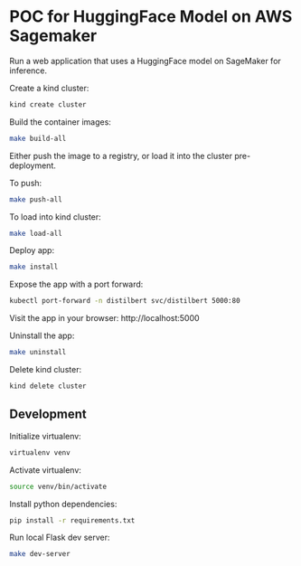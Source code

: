 # POC for HuggingFace Model on AWS Sagemaker

Run a web application that uses a HuggingFace model on SageMaker for inference.

Create a kind cluster:

```bash
kind create cluster
```

Build the container images:

```bash
make build-all
```

Either push the image to a registry, or load it into the cluster pre-deployment.

To push:

```bash
make push-all
```

To load into kind cluster:

```bash
make load-all
```

Deploy app:

```bash
make install
```

Expose the app with a port forward:

```bash
kubectl port-forward -n distilbert svc/distilbert 5000:80
```

Visit the app in your browser: http://localhost:5000

Uninstall the app:

```bash
make uninstall
```

Delete kind cluster:

```bash
kind delete cluster
```

## Development

Initialize virtualenv:

```bash
virtualenv venv
```

Activate virtualenv:

```bash
source venv/bin/activate
```

Install python dependencies:

```bash
pip install -r requirements.txt
```

Run local Flask dev server:

```bash
make dev-server
```

